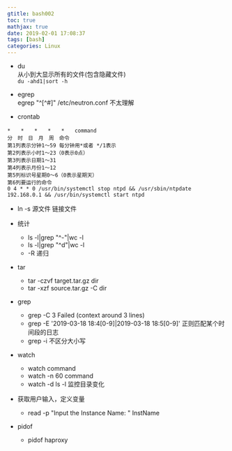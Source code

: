 ```yaml
---
gtitle: bash002
toc: true
mathjax: true
date: 2019-02-01 17:08:37
tags: [bash]
categories: Linux
---
```


* du  
从小到大显示所有的文件(包含隐藏文件)  
`du -ahd1|sort -h`  
* egrep  
egrep "^[^#]" /etc/neutron.conf 不太理解

* crontab
```
*　　*　　*　　*　　*　　command  
分　时　日　月　周　命令
第1列表示分钟1～59 每分钟用*或者 */1表示  
第2列表示小时1～23（0表示0点）  
第3列表示日期1～31  
第4列表示月份1～12  
第5列标识号星期0～6（0表示星期天）  
第6列要运行的命令  
0 4 * * 0 /usr/bin/systemctl stop ntpd && /usr/sbin/ntpdate 192.168.0.1 && /usr/bin/systemctl start ntpd
```

* ln -s 源文件 链接文件

* 统计
  + ls -l|grep "^-"|wc -l
  + ls -l|grep "^d"|wc -l
  + -R 递归

* tar
  + tar -czvf target.tar.gz dir
  + tar -xzf source.tar.gz -C dir

* grep
  + grep -C 3 Failed (context around 3 lines)
  + grep -E '2019-03-18 18:4[0-9]|2019-03-18 18:5[0-9]' 正则匹配某个时间段的日志
  + grep -i 不区分大小写

* watch 
  + watch command
  + watch -n 60 command
  + watch -d ls -l 监控目录变化

* 获取用户输入，定义变量
  + read -p "Input the Instance Name: " InstName

* pidof
  + pidof haproxy